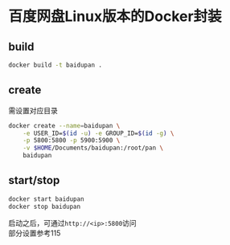 # 百度网盘Linux版本的Docker封装


## build
```sh
docker build -t baidupan .
```

## create
需设置对应目录
```sh
docker create --name=baidupan \
    -e USER_ID=$(id -u) -e GROUP_ID=$(id -g) \
    -p 5800:5800 -p 5900:5900 \
    -v $HOME/Documents/baidupan:/root/pan \
    baidupan
```

## start/stop
```sh
docker start baidupan
docker stop baidupan
```

启动之后，可通过`http://<ip>:5800`访问  
部分设置参考115
